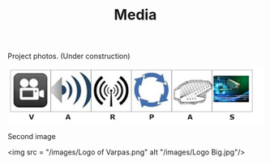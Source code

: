﻿---
layout: page
title: Media
permalink: /Media/
---



<p>Project photos. (Under construction)</p>

<img src = "/images/Logo Big.jpg" alt = "/images/Logo of Varpas.png"/>

<p>Second image </p>

<img src =  "/images/Logo of Varpas.png" alt "/images/Logo Big.jpg"/>


